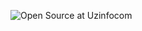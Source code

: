 ![Open Source at Uzinfocom](https://github.com/uzinfocom-org/.github/blob/main/images/banners.png) 
